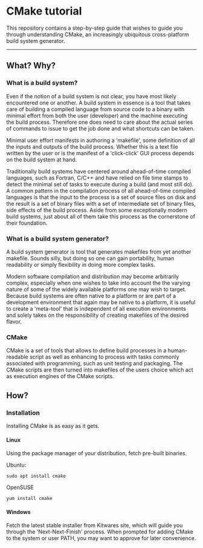 # CMake tutorial


This repository contains a step-by-step guide that wishes to guide you through understanding CMake, an increasingly ubiquitous cross-platform build system generator.

----------

## What? Why?

### What is a build system?

Even if the notion of a build system is not clear, you have most likely encountered one or another. A build system in essence is a tool that takes care of building a compiled language from source code to a binary with minimal effort from both the user (developer) and the machine executing the build process. Therefore one does need to care about the actual series of commands to issue to get the job done and what shortcuts can be taken.

Minimal user effort manifests in authoring a 'makefile', some definition of all the inputs and outputs of the build process. Whether this is a text file written by the user or is the manifest of a 'click-click' GUI process depends on the build system at hand.

Traditionally build systems have centered around ahead-of-time compiled languages, such as Fortran, C/C++ and have relied on file time stamps to detect the minimal set of tasks to execute during a build (and most still do). A common pattern in the compilation process of all ahead-of-time compiled languages is that the input to the process is a set of source files on disk and the result is a set of binary files with a set of intermediate set of binary files, side effects of the build process. Aside from some exceptionally modern build systems, just about all of them take this process as the cornerstone of their foundation.

### What is a build system generator?

A build system generator is tool that generates makefiles from yet another makefile. Sounds silly, but doing so one can gain portability, human readability or simply flexibility in doing more complex tasks.

Modern software compilation and distribution may become arbitrarily complex, especially when one wishes to take into account the the varying nature of some of the widely available platforms one may wish to target. Because build systems are often native to a platform or are part of a development environment that again may be native to a platform, it is useful to create a 'meta-tool' that is independent of all execution environments and solely takes on the responsibility of creating makefiles of the desired flavor.

### CMake

CMake is a set of tools that allows to define build processes in a human-readable script as well as enhancing to process with tasks commonly associated with programming, such as unit testing and packaging. The CMake scripts are then turned into makefiles of the users choice which act as execution engines of the CMake scripts.

## How?

### Installation

Installing CMake is as easy as it gets.

#### Linux

Using the package manager of your distribution, fetch pre-built binaries.

Ubuntu:
```
sudo apt install cmake
```
OpenSUSE
```
yum install cmake
```

#### Windows

Fetch the latest stable installer from Kitwares site, which will guide you through the 'Next-Next-Finish' process. When prompted for adding CMake to the system or user PATH, you may want to approve for later convenience.